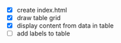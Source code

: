 - [x] create index.html
- [x] draw table grid
- [x] display content from data in table
- [ ] add labels to table